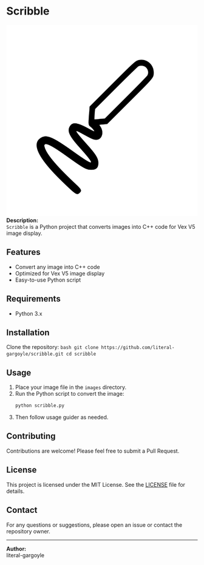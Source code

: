 # Scribble
![Logo](img/logo.svg)
**Description:**  
`Scribble` is a Python project that converts images into C++ code for Vex V5 image display.

## Features

- Convert any image into C++ code
- Optimized for Vex V5 image display
- Easy-to-use Python script

## Requirements

- Python 3.x

## Installation

Clone the repository:
    ```bash
    git clone https://github.com/literal-gargoyle/scribble.git
    cd scribble
    ```
## Usage

1. Place your image file in the `images` directory.
2. Run the Python script to convert the image:
    ```bash
    python scribble.py
    ```
3. Then follow usage guider as needed.

## Contributing

Contributions are welcome! Please feel free to submit a Pull Request.

## License

This project is licensed under the MIT License. See the [LICENSE](LICENSE) file for details.

## Contact

For any questions or suggestions, please open an issue or contact the repository owner.

---

**Author:**  
literal-gargoyle
